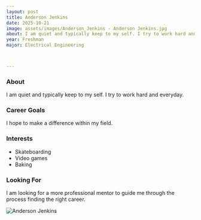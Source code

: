 ```yaml
---
layout: post
title: Anderson Jenkins
date: 2025-10-21
image: assets/images/Anderson_Jenkins - Anderson Jenkins.jpg
about: I am quiet and typically keep to my self. I try to work hard and everyday.
year: Freshman
major: Electrical Engineering



---
```


### About

I am quiet and typically keep to my self. I try to work hard and everyday.

### Career Goals

I hope to make a difference within my field.

### Interests

- Skateboarding 
- Video games 
- Baking

### Looking For

I am looking for a more professional mentor to guide me through the process finding the right career.

<div class="text-center my-5">
    <img src="https://sase-drexel.github.io/mentorship-2025/assets/images/Anderson_Jenkins - Anderson Jenkins.jpg" alt="Anderson Jenkins" class="rounded post-img" />
</div>
